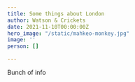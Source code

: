 ```yaml
---
title: Some things about London
author: Watson & Crickets
date: 2021-11-10T00:00:00Z
hero_image: "/static/mahkeo-monkey.jpg"
image: ''
person: []

---
```

Bunch of info